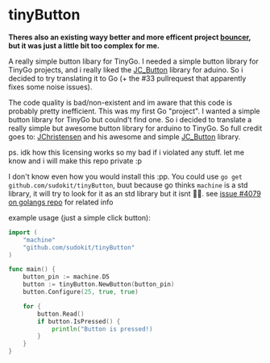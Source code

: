 # tinyButton
**Theres also an existing wayy better and more efficent project [bouncer](https://github.com/eyelight/bouncer), but it was just a little bit too complex for me.**

A really simple button libary for TinyGo. I needed a simple button library for TinyGo projects, and i really liked the [JC_Button](https://github.com/JChristensen/JC_Button) library for aduino. So i decided to try translating it to Go (+ the #33 pullrequest that apparently fixes some noise issues).

The code quality is bad/non-existent and im aware that this code is probably pretty inefficient. This was my first Go "project". I wanted a simple button library for TinyGo but coulnd't find one. So i decided to translate a really simple but awesome button library for arduino to TinyGo.
So full credit goes to: [JChristensen](https://github.com/JChristensen) and his awesome and simple [JC_Button](https://github.com/JChristensen/JC_Button) library.

ps. idk how this licensing works so my bad if i violated any stuff. let me know and i will make this repo private :p

I don't know even how you would install this :pp. You could use ```go get github.com/sudokit/tinyButton```, buut because go thinks ```machine``` is a std library, it will try to look for it as an std library but it isnt 🤷‍♂️. see [issue #4079 on golangs repo](https://github.com/golang/go/issues/43079) for related info

example usage (just a simple click button):
```go
import (
    "machine"
    "github.com/sudokit/tinyButton"
)

func main() {
    button_pin := machine.D5
    button := tinyButton.NewButton(button_pin)
    button.Configure(25, true, true)

    for {
        button.Read()
        if button.IsPressed() {
            println("Button is pressed!)
        }
    }
}
```
